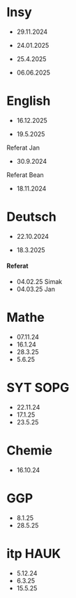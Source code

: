 # Insy 

- 29.11.2024

- 24.01.2025

- 25.4.2025

- 06.06.2025

# English

- 16.12.2025

- 19.5.2025

Referat Jan

- 30.9.2024
  
Referat Bean

- 18.11.2024

# Deutsch

- 22.10.2024

- 18.3.2025

#### Referat 
- 04.02.25 Simak
- 04.03.25 Jan

# Mathe

- 07.11.24
- 16.1.24
- 28.3.25 
- 5.6.25

# SYT SOPG

- 22.11.24
- 17.1.25
- 23.5.25

# Chemie

- 16.10.24

# GGP

- 8.1.25
- 28.5.25

# itp HAUK

-  5.12.24
- 6.3.25
- 15.5.25
